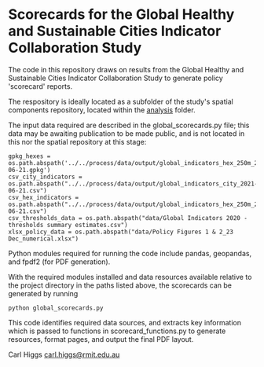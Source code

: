# Scorecards for the Global Healthy and Sustainable Cities Indicator Collaboration Study

The code in this repository draws on results from the Global Healthy and Sustainable Cities Indicator Collaboration Study to generate policy 'scorecard' reports.

The respository is ideally located as a subfolder of the study's spatial components repository, located within the [analysis](https://github.com/global-healthy-liveable-cities/global-indicators/tree/main/analysis) folder.

The input data required are described in the global_scorecards.py file; this data may be awaiting publication to be made public, and is not located in this nor the spatial repository at this stage:

```
gpkg_hexes = os.path.abspath('../../process/data/output/global_indicators_hex_250m_2021-06-21.gpkg')
csv_city_indicators = os.path.abspath("../../process/data/output/global_indicators_city_2021-06-21.csv")
csv_hex_indicators = os.path.abspath("../../process/data/output/global_indicators_hex_250m_2021-06-21.csv")
csv_thresholds_data = os.path.abspath("data/Global Indicators 2020 - thresholds summary estimates.csv")
xlsx_policy_data = os.path.abspath("data/Policy Figures 1 & 2_23 Dec_numerical.xlsx")
```

Python modules required for running the code include pandas, geopandas, and fpdf2 (for PDF generation).

With the required modules installed and data resources available relative to the project directory in the paths listed above, the scorecards can be generated by running
```
python global_scorecards.py
```

This code identifies required data sources, and extracts key information which is passed to functions in scorecard_functions.py to generate resources, format pages, and output the final PDF layout.

Carl Higgs
carl.higgs@rmit.edu.au
